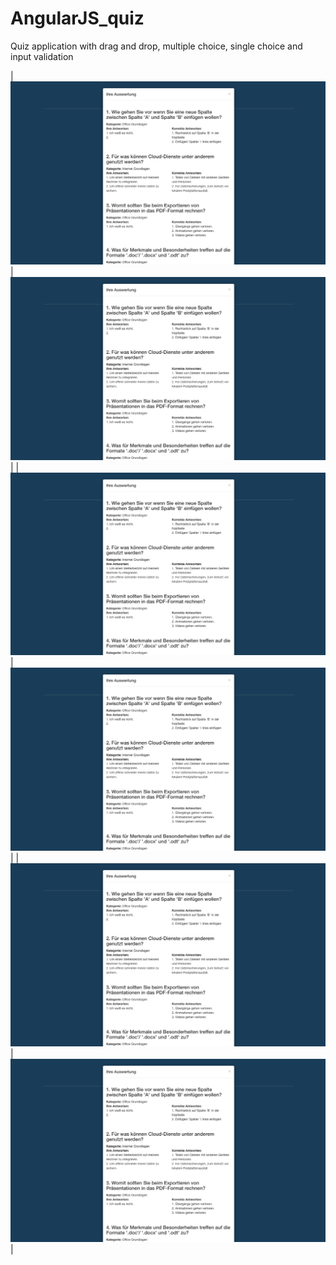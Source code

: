 # AngularJS_quiz
Quiz application with drag and drop, multiple choice, single choice and input validation

| ![alt tag](https://github.com/maxkarl/AngularJS_quiz/blob/master/preview/analysis.png)  | ![alt tag](https://github.com/maxkarl/AngularJS_quiz/blob/master/preview/analysis.png)  |
| ![alt tag](https://github.com/maxkarl/AngularJS_quiz/blob/master/preview/analysis.png)  | ![alt tag](https://github.com/maxkarl/AngularJS_quiz/blob/master/preview/analysis.png)  |
| ![alt tag](https://github.com/maxkarl/AngularJS_quiz/blob/master/preview/analysis.png)  | ![alt tag](https://github.com/maxkarl/AngularJS_quiz/blob/master/preview/analysis.png)  |
